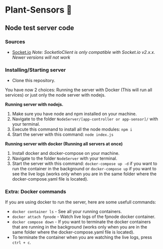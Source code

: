 # Plant-Sensors 🌻

## Node test server code

### Sources
* [Socket.io](https://www.npmjs.com/package/socket.io)
*Note: SocketIoClient is only compatible with Socket.io v2.x.x. Newer versions will not work*

### Installing/Starting server
* Clone this repository.

You have now 2 choices: Running the server with Docker (This will run all services) or just only the node server with nodejs.

**Running server with nodejs.**
1. Make sure you have node and npm installed on your machine.
2. Navigate to the folder `NodeServer/[app-controller or app-sensor]/` with your terminal.
3. Execute this command to install all the node modules: `npm i`
4. Start the server with this command: `node index.js`

**Running server with docker (Running all servers at once)**
1. Install docker and docker-compose on your machine.
2. Navigate to the folder `NodeServer` with your terminal.
3. Start the server with this command: `docker-compose up -d` if you want to run the container in the background or `docker-compose up` if you want to see the live logs (works only when you are in the same folder where the docker-compose.yaml file is located).

### Extra: Docker commands
If you are using docker to run the server, here are some usefull commands:
* `docker container ls` - See all your running containers.
* `docker attach fpnode` - Watch live logs of the fpnode docker container.
* `docker compose down` - If you want to terminate the docker containers that are running in the background (works only when you are in the same folder where the docker-compose.yaml file is located).
* To terminate the container when you are watching the live logs, press `ctrl + c`.